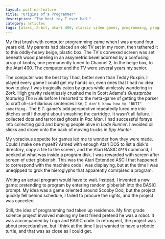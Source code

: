 ```yaml
---
layout: post-no-feature
title: "Origins of a Programmer"
description: "The best toy I ever had."
category: articles
tags: [atari, 8-bit, atari 400, classic video games, programming, programming languages, atari basic, atari logo]
---
```


My first brush with computer programming came when I was around four years old. My parents had placed an old TV set in my room, then tethered it to this oddly-heavy beige, plastic box. The TV's convexed screen was set beneath wood paneling in an assymetric bevel adorned by a confusing array of knobs, one permanently tuned to Channel 2, to the beige box, to the Atari 400. The computer and the TV were several years my senior.

The computer was the best toy I had, better even than Teddy Ruxpin. I played every game I could get my hands on, even ones that I had no idea how to play. I was tragically eaten by grues while aimlessly wandering in _Zork_. High gravity relentlessly crushed me in Scott Adams's _Questprobe featuring The Hulk_ before I resorted to the meta-game of getting the parser to craft oh-so-hilarious sentences like, `I don't know how to "BUTT" something.` The _E.T._ game's odd perspective repeatedly lured me into ditches until I thought about smashing the cartridge. It wasn't all failure. I collected dots and terrorized ghosts in _Pac Man_. I had successful forays into collecting gold and burying people alive in _Lode Runner_. I avoided oil slicks and drove onto the back of moving trucks in _Spy Hunter_.

My voracious appetite for games led me to wonder how they were made. Could I make one myself? Armed with enough Atari DOS to list a disk's directory, copy a file to the screen, and the Atari BASIC `OPEN` command, I peeked at what was inside a program disk. I was rewarded with screen after screen of utter gibberish. This was the Atari Extended ASCII that happened to correspond with the machine code I was displaying, but at the time I was uneqipped to grok the hieroglyphs that apparently comrpised a program.

Writing an actual program would have to wait. Instead, I invented a new game: pretending to program by entering random gibberish into the BASIC prompt. My idea was a game oriented around Scooby Doo, but the project quickly fell behind schedule, I failed to procure the rights, and the project was canceled.

Still, the idea of programming had taken up residence. My first grade science project involved making my best friend pretend he was a robot. It was accompanied by Logo and BASIC code. In retrospect, the project was about proceduralism, but I think at the time I just wanted to have a robotic turtle, and that was as close as I could get.
